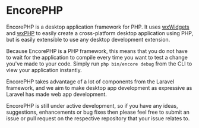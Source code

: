 EncorePHP
=========

EncorePHP is a desktop application framework for PHP. It uses [wxWidgets](http://wxwidgets.org) and [wxPHP](http://wxphp.org) to easily create a cross-platform desktop application using PHP, but is easily extensible to use any desktop development extension.

Because EncorePHP is a PHP framework, this means that you do not have to wait for the application to compile every time you want to test a change you've made to your code. Simply run ```php bin/encore debug``` from the CLI to view your application instantly.

EncorePHP takes advantage of a lot of components from the Laravel framework, and we aim to make desktop app development as expressive as Laravel has made web app development.

EncorePHP is still under active development, so if you have any ideas, suggestions, enhancements or bug fixes then please feel free to submit an issue or pull request on the respective repository that your issue relates to.
